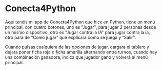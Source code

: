# Conecta4Python
Aquí tenéis mi app de Conecta4Python que hice en Python, tiene un menú principal, con cuatro botones, uno es "Jugar", para jugar 2 personas desde un mismo dispositivo, otro es "Jugar contra la IA" para jugar contra la ia, otro para de "Como jugar" que explicara como se juega y "Salir".

Cuando pulsas cualquiera de las opciones de jugar, cargara el tablero y dejara poner ficha roja o ficha amarilla alternando entre turnos, cuando hay una combinación ganadora, indica que jugador gano y volverá al menú principal.

